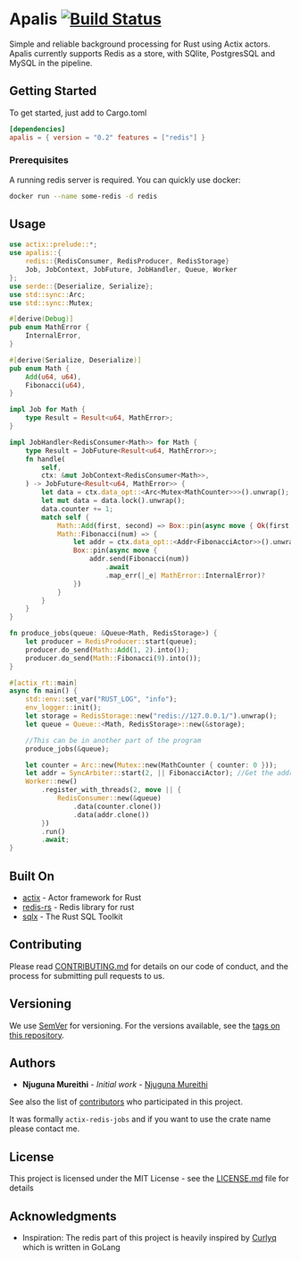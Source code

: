 # Apalis [![Build Status](https://travis-ci.org/geofmureithi/apalis.svg?branch=master)](https://travis-ci.org/geofmureithi/apalis)

Simple and reliable background processing for Rust using Actix actors. Apalis currently supports Redis as a store, with SQlite, PostgresSQL and MySQL in the pipeline.

## Getting Started

To get started, just add to Cargo.toml

```toml
[dependencies]
apalis = { version = "0.2" features = ["redis"] }
```

### Prerequisites

A running redis server is required.
You can quickly use docker:

```bash
docker run --name some-redis -d redis
```

## Usage

```rust
use actix::prelude::*;
use apalis::{
    redis::{RedisConsumer, RedisProducer, RedisStorage}
    Job, JobContext, JobFuture, JobHandler, Queue, Worker
};
use serde::{Deserialize, Serialize};
use std::sync::Arc;
use std::sync::Mutex;

#[derive(Debug)]
pub enum MathError {
    InternalError,
}

#[derive(Serialize, Deserialize)]
pub enum Math {
    Add(u64, u64),
    Fibonacci(u64),
}

impl Job for Math {
    type Result = Result<u64, MathError>;
}

impl JobHandler<RedisConsumer<Math>> for Math {
    type Result = JobFuture<Result<u64, MathError>>;
    fn handle(
        self,
        ctx: &mut JobContext<RedisConsumer<Math>>,
    ) -> JobFuture<Result<u64, MathError>> {
        let data = ctx.data_opt::<Arc<Mutex<MathCounter>>>().unwrap();
        let mut data = data.lock().unwrap();
        data.counter += 1;
        match self {
            Math::Add(first, second) => Box::pin(async move { Ok(first + second) }),
            Math::Fibonacci(num) => {
                let addr = ctx.data_opt::<Addr<FibonacciActor>>().unwrap().clone();
                Box::pin(async move {
                    addr.send(Fibonacci(num))
                        .await
                        .map_err(|_e| MathError::InternalError)?
                })
            }
        }
    }
}

fn produce_jobs(queue: &Queue<Math, RedisStorage>) {
    let producer = RedisProducer::start(queue);
    producer.do_send(Math::Add(1, 2).into());
    producer.do_send(Math::Fibonacci(9).into());
}

#[actix_rt::main]
async fn main() {
    std::env::set_var("RUST_LOG", "info");
    env_logger::init();
    let storage = RedisStorage::new("redis://127.0.0.1/").unwrap();
    let queue = Queue::<Math, RedisStorage>::new(&storage);

    //This can be in another part of the program
    produce_jobs(&queue);

    let counter = Arc::new(Mutex::new(MathCounter { counter: 0 }));
    let addr = SyncArbiter::start(2, || FibonacciActor); //Get the address of another actor
    Worker::new()
        .register_with_threads(2, move || {
            RedisConsumer::new(&queue)
                .data(counter.clone())
                .data(addr.clone())
        })
        .run()
        .await;
}
```

## Built On

- [actix](https://actix.rs) - Actor framework for Rust
- [redis-rs](https://github.com/mitsuhiko/redis-rs) - Redis library for rust
- [sqlx](https://github.com/launchbadge/sqlx) - The Rust SQL Toolkit

## Contributing

Please read [CONTRIBUTING.md](CONTRIBUTING.md) for details on our code of conduct, and the process for submitting pull requests to us.

## Versioning

We use [SemVer](http://semver.org/) for versioning. For the versions available, see the [tags on this repository](https://github.com/geofmureithi/apalis/tags).

## Authors

- **Njuguna Mureithi** - _Initial work_ - [Njuguna Mureithi](https://github.com/geofmureithi)

See also the list of [contributors](https://github.com/geofmureithi/apalis/contributors) who participated in this project.

It was formally `actix-redis-jobs` and if you want to use the crate name please contact me.

## License

This project is licensed under the MIT License - see the [LICENSE.md](LICENSE.md) file for details

## Acknowledgments

- Inspiration: The redis part of this project is heavily inspired by [Curlyq](https://github.com/mcmathja/curlyq) which is written in GoLang
